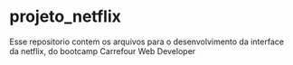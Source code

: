 # projeto_netflix
Esse repositorio contem os arquivos para o desenvolvimento da interface da netflix, do bootcamp Carrefour Web Developer
